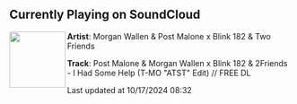 ## Currently Playing on SoundCloud

[<img align="left" width="100" src="https://i1.sndcdn.com/artworks-1IssfnF12chuqZjn-GdrxHA-t500x500.png">](https://soundcloud.com/djtmo_official/morgan-wallen-post-malone-x-blink-182-two-friends-i-had-some-help-t-mo-atst-edit)

**Artist**: Morgan Wallen & Post Malone x Blink 182 & Two Friends 

**Track**: Post Malone & Morgan Wallen x Blink 182 & 2Friends - I Had Some Help (T-MO "ATST" Edit) // FREE DL

Last updated at 10/17/2024 08:32
